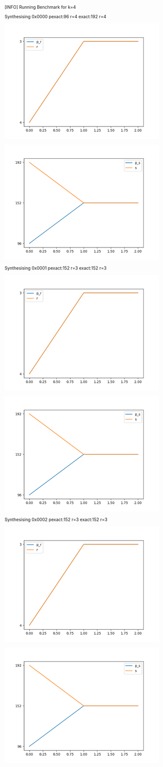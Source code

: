 [INFO] Running Benchmark for k=4

Synthesising 0x0000 pexact:96 r=4 exact:192 r=4

![Bench_1](benchmark_r.png)

![Bench_1](benchmark_s.png)

Synthesising 0x0001 pexact:152 r=3 exact:152 r=3

![Bench_1](benchmark_r.png)

![Bench_1](benchmark_s.png)

Synthesising 0x0002 pexact:152 r=3 exact:152 r=3

![Bench_1](benchmark_r.png)

![Bench_1](benchmark_s.png)

